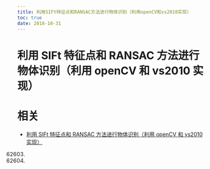 ```yaml
---
title: 利用SIFt特征点和RANSAC方法进行物体识别（利用openCV和vs2010实现）
toc: true
date: 2018-10-31
---
```




# 利用 SIFt 特征点和 RANSAC 方法进行物体识别（利用 openCV 和 vs2010 实现）



# 相关

- [利用 SIFt 特征点和 RANSAC 方法进行物体识别（利用 openCV 和 vs2010 实现）](https://blog.csdn.net/qq_25352981/article/details/44562603)
62603)
62603)
